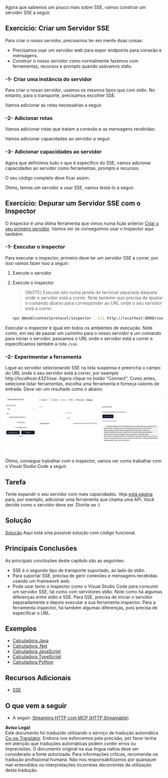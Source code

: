 <!--
CO_OP_TRANSLATOR_METADATA:
{
  "original_hash": "d90ca3d326c48fab2ac0ebd3a9876f59",
  "translation_date": "2025-07-04T16:57:44+00:00",
  "source_file": "03-GettingStarted/05-sse-server/README.md",
  "language_code": "pt"
}
-->
Agora que sabemos um pouco mais sobre SSE, vamos construir um servidor SSE a seguir.

## Exercício: Criar um Servidor SSE

Para criar o nosso servidor, precisamos ter em mente duas coisas:

- Precisamos usar um servidor web para expor endpoints para conexão e mensagens.
- Construir o nosso servidor como normalmente fazemos com ferramentas, recursos e prompts quando usávamos stdio.

### -1- Criar uma instância do servidor

Para criar o nosso servidor, usamos os mesmos tipos que com stdio. No entanto, para o transporte, precisamos escolher SSE.

Vamos adicionar as rotas necessárias a seguir.

### -2- Adicionar rotas

Vamos adicionar rotas que tratam a conexão e as mensagens recebidas:

Vamos adicionar capacidades ao servidor a seguir.

### -3- Adicionar capacidades ao servidor

Agora que definimos tudo o que é específico do SSE, vamos adicionar capacidades ao servidor como ferramentas, prompts e recursos.

O seu código completo deve ficar assim:

Ótimo, temos um servidor a usar SSE, vamos testá-lo a seguir.

## Exercício: Depurar um Servidor SSE com o Inspector

O Inspector é uma ótima ferramenta que vimos numa lição anterior [Criar o seu primeiro servidor](/03-GettingStarted/01-first-server/README.md). Vamos ver se conseguimos usar o Inspector aqui também:

### -1- Executar o inspector

Para executar o inspector, primeiro deve ter um servidor SSE a correr, por isso vamos fazer isso a seguir:

1. Execute o servidor

1. Execute o inspector

    > ![NOTE]
    > Execute isto numa janela de terminal separada daquela onde o servidor está a correr. Note também que precisa de ajustar o comando abaixo para corresponder ao URL onde o seu servidor está a correr.

    ```sh
    npx @modelcontextprotocol/inspector --cli http://localhost:8000/sse --method tools/list
    ```

Executar o inspector é igual em todos os ambientes de execução. Note como, em vez de passar um caminho para o nosso servidor e um comando para iniciar o servidor, passamos o URL onde o servidor está a correr e especificamos também a rota `/sse`.

### -2- Experimentar a ferramenta

Ligue ao servidor selecionando SSE na lista suspensa e preencha o campo do URL onde o seu servidor está a correr, por exemplo http://localhost:4321/sse. Agora clique no botão "Connect". Como antes, selecione listar ferramentas, escolha uma ferramenta e forneça valores de entrada. Deve ver um resultado como o abaixo:

![Servidor SSE a correr no inspector](../../../../translated_images/sse-inspector.d86628cc597b8fae807a31d3d6837842f5f9ee1bcc6101013fa0c709c96029ad.pt.png)

Ótimo, consegue trabalhar com o inspector, vamos ver como trabalhar com o Visual Studio Code a seguir.

## Tarefa

Tente expandir o seu servidor com mais capacidades. Veja [esta página](https://api.chucknorris.io/) para, por exemplo, adicionar uma ferramenta que chama uma API. Você decide como o servidor deve ser. Divirta-se :)

## Solução

[Solucão](./solution/README.md) Aqui está uma possível solução com código funcional.

## Principais Conclusões

As principais conclusões deste capítulo são as seguintes:

- SSE é o segundo tipo de transporte suportado, ao lado do stdio.
- Para suportar SSE, precisa de gerir conexões e mensagens recebidas usando um framework web.
- Pode usar tanto o Inspector como o Visual Studio Code para consumir um servidor SSE, tal como com servidores stdio. Note como há algumas diferenças entre stdio e SSE. Para SSE, precisa de iniciar o servidor separadamente e depois executar a sua ferramenta inspector. Para a ferramenta inspector, há também algumas diferenças, pois precisa de especificar o URL.

## Exemplos

- [Calculadora Java](../samples/java/calculator/README.md)
- [Calculadora .Net](../../../../03-GettingStarted/samples/csharp)
- [Calculadora JavaScript](../samples/javascript/README.md)
- [Calculadora TypeScript](../samples/typescript/README.md)
- [Calculadora Python](../../../../03-GettingStarted/samples/python)

## Recursos Adicionais

- [SSE](https://developer.mozilla.org/en-US/docs/Web/API/Server-sent_events)

## O que vem a seguir

- A seguir: [Streaming HTTP com MCP (HTTP Streamable)](../06-http-streaming/README.md)

**Aviso Legal**:  
Este documento foi traduzido utilizando o serviço de tradução automática [Co-op Translator](https://github.com/Azure/co-op-translator). Embora nos esforcemos pela precisão, por favor tenha em atenção que traduções automáticas podem conter erros ou imprecisões. O documento original na sua língua nativa deve ser considerado a fonte autorizada. Para informações críticas, recomenda-se tradução profissional humana. Não nos responsabilizamos por quaisquer mal-entendidos ou interpretações incorretas decorrentes da utilização desta tradução.